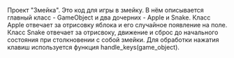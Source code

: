 Проект "Змейка".
Это код для игры в змейку.
В нём описывается главный класс - GameObject и два дочерних - Apple и Snake.
Класс Apple отвечает за отрисовку яблока и его случайное появление на поле.
Класс Snake отвечает за отрисвоку, движение и сброс до начального состояния при столкновении с собой змейки.
Для обработки нажатия клавиш используется функция handle_keys(game_object).

